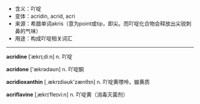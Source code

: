 - <span class="definition">含义：吖啶</span>
- <span class="definition">变体：acridin, acrid, acri</span>
- <span class="definition">来源：希腊单词akris（意为point或tip，即尖。而吖啶化合物会释放出尖锐刺鼻的气味）</span>
- <span class="definition">用途：构成吖啶相关词汇</span>

---

<span class="vocabulary">**acridine**</span> [ˈækrɪˌdiːn] n. 吖啶

<span class="vocabulary">**acridone**</span> ['ækrədəʊn] n. 吖啶酮

<span class="vocabulary">**acridioxanthin**</span> [ˏækrɪdiəʊk'zænθɪn] n. 吖啶黄嘌呤，蝗黄质

<span class="vocabulary">**acriflavine**</span> [ˌækrɪˈfleɪvi:n] n. 吖啶黄（消毒灭菌剂）
